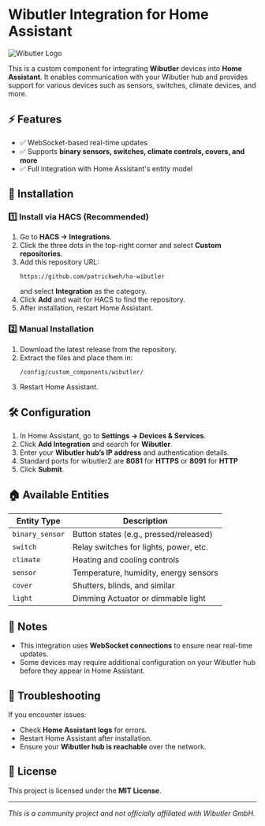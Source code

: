 # Wibutler Integration for Home Assistant

![Wibutler Logo](https://raw.githubusercontent.com/patrickweh/ha-wibutler/main/custom_components/wibutler/logo.png)

This is a custom component for integrating **Wibutler** devices into **Home Assistant**. It enables communication with your Wibutler hub and provides support for various devices such as sensors, switches, climate devices, and more.

## ⚡ Features
- ✅ WebSocket-based real-time updates
- ✅ Supports **binary sensors, switches, climate controls, covers, and more**
- ✅ Full integration with Home Assistant's entity model

## 🚀 Installation

### **1️⃣ Install via HACS (Recommended)**
1. Go to **HACS → Integrations**.
2. Click the three dots in the top-right corner and select **Custom repositories**.
3. Add this repository URL:
   ```
   https://github.com/patrickweh/ha-wibutler
   ```
   and select **Integration** as the category.
4. Click **Add** and wait for HACS to find the repository.
5. After installation, restart Home Assistant.

### **2️⃣ Manual Installation**
1. Download the latest release from the repository.
2. Extract the files and place them in:
   ```
   /config/custom_components/wibutler/
   ```
3. Restart Home Assistant.

## 🛠️ Configuration
1. In Home Assistant, go to **Settings → Devices & Services**.
2. Click **Add Integration** and search for **Wibutler**.
3. Enter your **Wibutler hub’s IP address** and authentication details.
4. Standard ports for wibutler2 are **8081** for **HTTPS** or **8091** for **HTTP**
5. Click **Submit**.

## 🏠 Available Entities
| Entity Type     | Description                            |
|-----------------|----------------------------------------|
| `binary_sensor` | Button states (e.g., pressed/released) |
| `switch`        | Relay switches for lights, power, etc. |
| `climate`       | Heating and cooling controls           |
| `sensor`        | Temperature, humidity, energy sensors  |
| `cover`         | Shutters, blinds, and similar          |
| `light`         | Dimming Actuator or dimmable light     |

## 📌 Notes
- This integration uses **WebSocket connections** to ensure near real-time updates.
- Some devices may require additional configuration on your Wibutler hub before they appear in Home Assistant.

## 📖 Troubleshooting
If you encounter issues:
- Check **Home Assistant logs** for errors.
- Restart Home Assistant after installation.
- Ensure your **Wibutler hub is reachable** over the network.

## 📝 License
This project is licensed under the **MIT License**.

---

_This is a community project and not officially affiliated with Wibutler GmbH._


